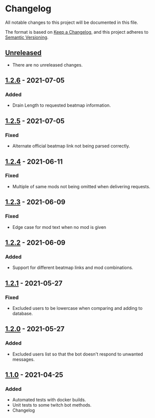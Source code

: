 # Changelog
All notable changes to this project will be documented in this file.

The format is based on [Keep a Changelog](https://keepachangelog.com/en/1.0.0/),
and this project adheres to [Semantic Versioning](https://semver.org/spec/v2.0.0.html).

## [Unreleased]
- There are no unreleased changes.

## [1.2.6] - 2021-07-05
### Added
- Drain Length to requested beatmap information.

## [1.2.5] - 2021-07-05
### Fixed
- Alternate official beatmap link not being parsed correctly.

## [1.2.4] - 2021-06-11
### Fixed
- Multiple of same mods not being omitted when delivering requests.

## [1.2.3] - 2021-06-09
### Fixed
- Edge case for mod text when no mod is given

## [1.2.2] - 2021-06-09
### Added
- Support for different beatmap links and mod combinations. 

## [1.2.1] - 2021-05-27
### Fixed
- Excluded users to be lowercase when comparing and adding to database. 

## [1.2.0] - 2021-05-27
### Added
- Excluded users list so that the bot doesn't respond to unwanted messages. 

## [1.1.0] - 2021-04-25
### Added
- Automated tests with docker builds.
- Unit tests to some twitch bot methods.
- Changelog

[Unreleased]: https://github.com/aticie/ronnia/compare/v1.2.6...HEAD
[1.2.6]: https://github.com/aticie/ronnia/compare/v1.2.5...v1.2.6
[1.2.5]: https://github.com/aticie/ronnia/compare/v1.2.4...v1.2.5
[1.2.4]: https://github.com/aticie/ronnia/compare/v1.2.3...v1.2.4
[1.2.3]: https://github.com/aticie/ronnia/compare/v1.2.2...v1.2.3
[1.2.2]: https://github.com/aticie/ronnia/compare/v1.2.1...v1.2.2
[1.2.1]: https://github.com/aticie/ronnia/compare/v1.2.0...v1.2.1
[1.2.0]: https://github.com/aticie/ronnia/compare/v1.1.0...v1.2.0
[1.1.0]: https://github.com/aticie/ronnia/releases/tag/v1.1.0
